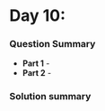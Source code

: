 # Day 10: [](https://adventofcode.com/2022/day/10)

### Question Summary
- **Part 1** - 
- **Part 2** - 

### Solution summary 
